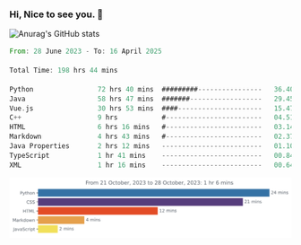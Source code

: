 ### Hi, Nice to see you. 👋

<!--
**EtherFin/EtherFin** is a ✨ _special_ ✨ repository because its `README.md` (this file) appears on your GitHub profile.

Here are some ideas to get you started:

- 🔭 I’m currently working on ...
- 🌱 I’m currently learning ...
- 👯 I’m looking to collaborate on ...
- 🤔 I’m looking for help with ...
- 💬 Ask me about ...
- 📫 How to reach me: ...
- 😄 Pronouns: ...
- ⚡ Fun fact: ...
-->


![Anurag's GitHub stats](https://github-readme-stats.vercel.app/api?username=EtherFin&bg_color=30,e96443,e97f43,e99943,e9b443,e9ce43,e9e843,d3e943,bee943,a9e943,94e943&title_color=fff&text_color=000&show_icons=true&icon_color=000)


<!--START_SECTION:waka-->

```rust
From: 28 June 2023 - To: 16 April 2025

Total Time: 198 hrs 44 mins

Python                72 hrs 40 mins  #########----------------   36.40 %
Java                  58 hrs 47 mins  #######------------------   29.45 %
Vue.js                30 hrs 53 mins  ####---------------------   15.47 %
C++                   9 hrs           #------------------------   04.51 %
HTML                  6 hrs 16 mins   #------------------------   03.14 %
Markdown              4 hrs 43 mins   #------------------------   02.37 %
Java Properties       2 hrs 12 mins   -------------------------   01.10 %
TypeScript            1 hr 41 mins    -------------------------   00.84 %
XML                   1 hr 16 mins    -------------------------   00.64 %
```

<!--END_SECTION:waka-->

<img
  src="https://github.com/EtherFin/EtherFin/blob/master/images/stat.svg"
  alt="Work Dashboard"
/>

